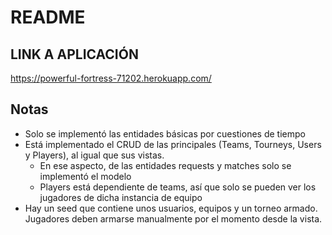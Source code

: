 # README

## LINK A APLICACIÓN
https://powerful-fortress-71202.herokuapp.com/

## Notas
* Solo se implementó las entidades básicas por cuestiones de tiempo
* Está implementado el CRUD de las principales (Teams, Tourneys, Users y Players), al igual que sus vistas.
   * En ese aspecto, de las entidades requests y matches solo se implementó el modelo
   * Players está dependiente de teams, así que solo se pueden ver los jugadores de dicha instancia de equipo
* Hay un seed que contiene unos usuarios, equipos y un torneo armado. Jugadores deben armarse manualmente por el momento desde la vista.
